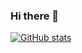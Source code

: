 ### Hi there 👋

[![GitHub stats](https://github-readme-stats.vercel.app/api?username=newcomb-luke)](https://github.com/anuraghazra/github-readme-stats)

<!--
**newcomb-luke/newcomb-luke** is a ✨ _special_ ✨ repository because its `README.md` (this file) appears on your GitHub profile.

Here are some ideas to get you started:

- 🔭 I’m currently working on ...
- 🌱 I’m currently learning ...
- 👯 I’m looking to collaborate on ...
- 🤔 I’m looking for help with ...
- 💬 Ask me about ...
- 📫 How to reach me: ...
- 😄 Pronouns: ...
- ⚡ Fun fact: ...
-->
